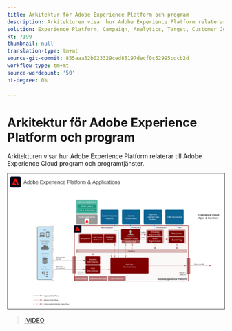 ```yaml
---
title: Arkitektur för Adobe Experience Platform och program
description: Arkitekturen visar hur Adobe Experience Platform relaterar till andra Adobe Experience Cloud-program och -programtjänster.
solution: Experience Platform, Campaign, Analytics, Target, Customer Journey Analytics, Journey Orchestration, Offer Decisioning, Real-time Customer Data Platform
kt: 7199
thumbnail: null
translation-type: tm+mt
source-git-commit: 855aaa32b023329ced85197decf0c52995cdcb2d
workflow-type: tm+mt
source-wordcount: '50'
ht-degree: 0%

---
```



# Arkitektur för Adobe Experience Platform och program

Arkitekturen visar hur Adobe Experience Platform relaterar till Adobe Experience Cloud program och programtjänster.

<img src="assets/aep+apps.svg" alt="Experience Platform och program" style="border:1px solid #4a4a4a" />

>[!VIDEO](https://video.tv.adobe.com/v/32456/?quality=12&learn=on)